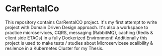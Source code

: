 # CarRentalCo

This repository contains CarRentalCO project. It's my first attempt to write project with Domain Driven Design approach.
It's also a workspace to practice microservices, CQRS, messaging (RabbitMQ), caching (Redis & client side ETAGs) in a fully Dockerized Environment!
  Additionally this project is used to make tests / studies about Microservicese scalibility & resilence in a Kubernetes Cluster for my Thesis.
